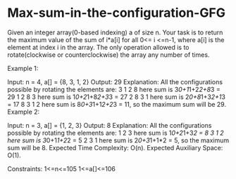 # Max-sum-in-the-configuration-GFG
Given an integer array(0-based indexing) a of size n. Your task is to return the maximum value of the sum of i*a[i] for all 0<= i <=n-1, where a[i] is the element at index i in the array. The only operation allowed is to rotate(clockwise or counterclockwise) the array any number of times.

Example 1:

Input: n = 4, a[] = {8, 3, 1, 2}
Output: 29
Explanation: All the configurations possible by rotating the elements are:
3 1 2 8 here sum is 3*0+1*1+2*2+8*3 = 29
1 2 8 3 here sum is 1*0+2*1+8*2+3*3 = 27
2 8 3 1 here sum is 2*0+8*1+3*2+1*3 = 17
8 3 1 2 here sum is 8*0+3*1+1*2+2*3 = 11, so the maximum sum will be 29.
Example 2:

Input: n = 3, a[] = {1, 2, 3}
Output: 8
Explanation: All the configurations possible by rotating the elements are:
1 2 3 here sum is 1*0+2*1+3*2 = 8
3 1 2 here sum is 3*0+1*1+2*2 = 5
2 3 1 here sum is 2*0+3*1+1*2 = 5, so the maximum sum will be 8.
Expected Time Complexity: O(n).
Expected Auxiliary Space: O(1).

Constraints:
1<=n<=105
1<=a[]<=106
